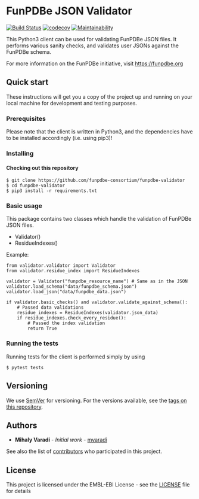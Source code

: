 FunPDBe JSON Validator
======================

[![Build Status](https://travis-ci.org/funpdbe-consortium/funpdbe-validator.svg?branch=master)](https://travis-ci.org/funpdbe-consortium/funpdbe-validator)
[![codecov](https://codecov.io/gh/funpdbe-consortium/funpdbe-validator/branch/master/graph/badge.svg)](https://codecov.io/gh/funpdbe-consortium/funpdbe-validator)
[![Maintainability](https://api.codeclimate.com/v1/badges/7b7786745ea63451187e/maintainability)](https://codeclimate.com/github/funpdbe-consortium/funpdbe-validator/maintainability)

This Python3 client can be used for validating FunPDBe JSON files. It performs various sanity checks, and validates user JSONs against the FunPDBe schema.

For more information on the FunPDBe initiative, visit https://funpdbe.org

Quick start
-----------

These instructions will get you a copy of the project up and running on your local machine for development and testing purposes.

### Prerequisites

Please note that the client is written in Python3, and the dependencies have to be installed accordingly (i.e. using pip3)!

### Installing

#### Checking out this repository

```
$ git clone https://github.com/funpdbe-consortium/funpdbe-validator
$ cd funpdbe-validator
$ pip3 install -r requirements.txt
```

### Basic usage

This package contains two classes which handle the validation of FunPDBe JSON files.

* Validator()
* ResidueIndexes()

Example:
```
from validator.validator import Validator
from validator.residue_index import ResidueIndexes

validator = Validator("funpdbe_resource_name") # Same as in the JSON
validator.load_schema("data/funpdbe_schema.json")
validator.load_json("data/funpdbe_data.json")

if validator.basic_checks() and validator.validate_against_schema():
    # Passed data validations
    residue_indexes = ResidueIndexes(validator.json_data)
    if residue_indexes.check_every_residue():
        # Passed the index validation
        return True
```

### Running the tests

Running tests for the client is performed simply by using
```
$ pytest tests
```

## Versioning

We use [SemVer](http://semver.org/) for versioning. For the versions available, see the [tags on this repository](https://github.com/funpdbe-consortium/funpdbe-validator/tags).

## Authors

* **Mihaly Varadi** - *Initial work* - [mvaradi](https://github.com/mvaradi)

See also the list of [contributors](https://github.com/funpdbe-consortium/funpdbe-validator/graphs/contributors) who participated in this project.

## License

This project is licensed under the EMBL-EBI License - see the [LICENSE](LICENSE) file for details